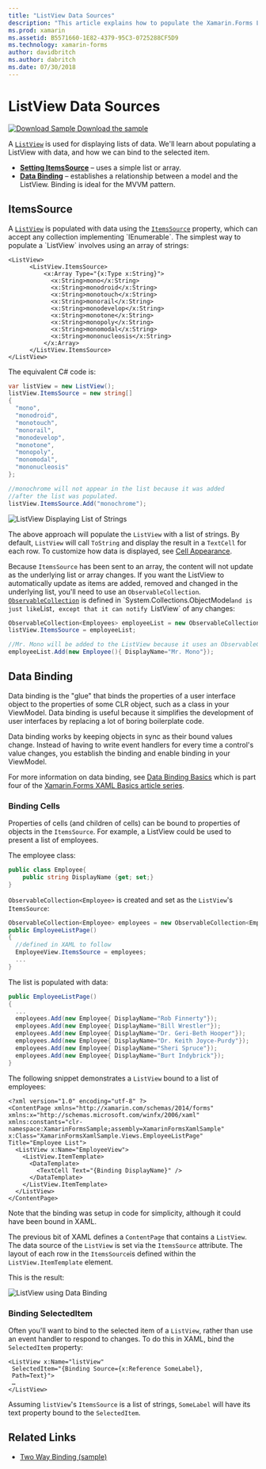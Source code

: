 ```yaml
---
title: "ListView Data Sources"
description: "This article explains how to populate the Xamarin.Forms ListView with data, and how to use data binding with a ListView."
ms.prod: xamarin
ms.assetid: B5571660-1E82-4379-95C3-0725288CF5D9
ms.technology: xamarin-forms
author: davidbritch
ms.author: dabritch
ms.date: 07/30/2018
---
```


# ListView Data Sources

[![Download Sample](~/media/shared/download.png) Download the sample](https://developer.xamarin.com/samples/xamarin-forms/UserInterface/ListView/SwitchEntryTwoBinding)

A [`ListView`](xref:Xamarin.Forms.ListView) is used for displaying lists of data. We'll learn about populating a ListView with data, and how we can bind to the selected item.

- **[Setting ItemsSource](#ItemsSource)** &ndash; uses a simple list or array.
- **[Data Binding](#Data_Binding)** &ndash; establishes a relationship between a model and the ListView. Binding is ideal for the MVVM pattern.

## ItemsSource

A [`ListView`](xref:Xamarin.Forms.ListView) is populated with data using the [`ItemsSource`](xref:Xamarin.Forms.ItemsView`1.ItemsSource) property, which can accept any collection implementing `IEnumerable`. The simplest way to populate a `ListView` involves using an array of strings:

```xaml
<ListView>
      <ListView.ItemsSource>
          <x:Array Type="{x:Type x:String}">
            <x:String>mono</x:String>
            <x:String>monodroid</x:String>
            <x:String>monotouch</x:String>
            <x:String>monorail</x:String>
            <x:String>monodevelop</x:String>
            <x:String>monotone</x:String>
            <x:String>monopoly</x:String>
            <x:String>monomodal</x:String>
            <x:String>mononucleosis</x:String>
          </x:Array>
      </ListView.ItemsSource>
</ListView>
```

The equivalent C# code is:

```csharp
var listView = new ListView();
listView.ItemsSource = new string[]
{
  "mono",
  "monodroid",
  "monotouch",
  "monorail",
  "monodevelop",
  "monotone",
  "monopoly",
  "monomodal",
  "mononucleosis"
};

//monochrome will not appear in the list because it was added
//after the list was populated.
listView.ItemsSource.Add("monochrome");
```

![](data-and-databinding-images/itemssource-simple.png "ListView Displaying List of Strings")

The above approach will populate the `ListView` with a list of strings. By default, `ListView` will call `ToString` and display the result in a `TextCell` for each row. To customize how data is displayed, see [Cell Appearance](~/xamarin-forms/user-interface/listview/customizing-cell-appearance.md).

Because `ItemsSource` has been sent to an array, the content will not update as the underlying list or array changes. If you want the ListView to automatically update as items are added, removed and changed in the underlying list, you'll need to use an `ObservableCollection`. [`ObservableCollection`](xref:System.Collections.ObjectModel.ObservableCollection`1) is defined in `System.Collections.ObjectModel` and is just like `List`, except that it can notify `ListView` of any changes:

```csharp
ObservableCollection<Employees> employeeList = new ObservableCollection<Employess>();
listView.ItemsSource = employeeList;

//Mr. Mono will be added to the ListView because it uses an ObservableCollection
employeeList.Add(new Employee(){ DisplayName="Mr. Mono"});
```

<a name="Data_Binding" />

## Data Binding
Data binding is the "glue" that binds the properties of a user interface object to the properties of some CLR object, such as a class in your ViewModel. Data binding is useful because it simplifies the development of user interfaces by replacing a lot of boring boilerplate code.

Data binding works by keeping objects in sync as their bound values change. Instead of having to write event handlers for every time a control's value changes, you establish the binding and enable binding in your ViewModel.

For more information on data binding, see [Data Binding Basics](~/xamarin-forms/xaml/xaml-basics/data-binding-basics.md) which is part four of the [Xamarin.Forms XAML Basics article series](~/xamarin-forms/xaml/xaml-basics/index.md).

### Binding Cells
Properties of cells (and children of cells) can be bound to properties of objects in the `ItemsSource`. For example, a ListView could be used to present a list of employees.

The employee class:

```csharp
public class Employee{
    public string DisplayName {get; set;}
}
```

`ObservableCollection<Employee>` is created and set as the `ListView`'s `ItemsSource`:

```csharp
ObservableCollection<Employee> employees = new ObservableCollection<Employee>();
public EmployeeListPage()
{
  //defined in XAML to follow
  EmployeeView.ItemsSource = employees;
  ...
}
```

The list is populated with data:

```csharp
public EmployeeListPage()
{
  ...
  employees.Add(new Employee{ DisplayName="Rob Finnerty"});
  employees.Add(new Employee{ DisplayName="Bill Wrestler"});
  employees.Add(new Employee{ DisplayName="Dr. Geri-Beth Hooper"});
  employees.Add(new Employee{ DisplayName="Dr. Keith Joyce-Purdy"});
  employees.Add(new Employee{ DisplayName="Sheri Spruce"});
  employees.Add(new Employee{ DisplayName="Burt Indybrick"});
}
```

The following snippet demonstrates a `ListView` bound to a list of employees:

```xaml
<?xml version="1.0" encoding="utf-8" ?>
<ContentPage xmlns="http://xamarin.com/schemas/2014/forms"
xmlns:x="http://schemas.microsoft.com/winfx/2006/xaml"
xmlns:constants="clr-namespace:XamarinFormsSample;assembly=XamarinFormsXamlSample"
x:Class="XamarinFormsXamlSample.Views.EmployeeListPage"
Title="Employee List">
  <ListView x:Name="EmployeeView">
    <ListView.ItemTemplate>
      <DataTemplate>
        <TextCell Text="{Binding DisplayName}" />
      </DataTemplate>
    </ListView.ItemTemplate>
  </ListView>
</ContentPage>
```

Note that the binding was setup in code for simplicity, although it could have been bound in XAML.

The previous bit of XAML defines a `ContentPage` that contains a `ListView`. The data source of the `ListView` is set via the `ItemsSource` attribute. The layout of each row in the `ItemsSource`is defined within the `ListView.ItemTemplate` element.

This is the result:

![](data-and-databinding-images/bound-data.png "ListView using Data Binding")

### Binding SelectedItem

Often you'll want to bind to the selected item of a `ListView`, rather than use an event handler to respond to changes. To do this in XAML, bind the `SelectedItem` property:

```xaml
<ListView x:Name="listView"
 SelectedItem="{Binding Source={x:Reference SomeLabel},
 Path=Text}">
 …
</ListView>
```

Assuming `listView`'s `ItemsSource` is a list of strings, `SomeLabel` will have its text property bound to the `SelectedItem`.

## Related Links

- [Two Way Binding (sample)](https://developer.xamarin.com/samples/xamarin-forms/UserInterface/ListView/SwitchEntryTwoBinding)
